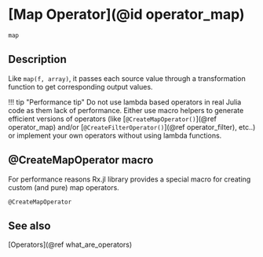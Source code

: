 # [Map Operator](@id operator_map)

```@docs
map
```

## Description

Like `map(f, array)`, it passes each source value through a transformation function to get corresponding output values.

!!! tip "Performance tip"
    Do not use lambda based operators in real Julia code as them lack of performance. Either use macro helpers to generate efficient versions of operators (like [`@CreateMapOperator()`](@ref operator_map) and/or [`@CreateFilterOperator()`](@ref operator_filter), etc..) or implement your own operators without using lambda functions.

## @CreateMapOperator macro

For performance reasons Rx.jl library provides a special macro for creating custom (and pure) map operators.

```@docs
@CreateMapOperator
```

## See also

[Operators](@ref what_are_operators)
